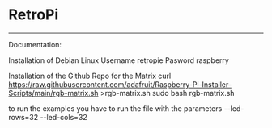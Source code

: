 # RetroPi
---

Documentation:

Installation of Debian Linux
Username retropie
Pasword raspberry

Installation of the Github Repo for the Matrix
curl https://raw.githubusercontent.com/adafruit/Raspberry-Pi-Installer-Scripts/main/rgb-matrix.sh >rgb-matrix.sh
sudo bash rgb-matrix.sh

to run the examples you have to run the file with the parameters --led-rows=32 --led-cols=32
